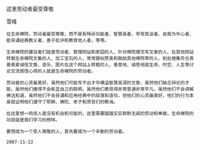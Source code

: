 这里劳动者最受尊敬

雪峰


    在生命禅院，劳动者最受尊敬，而不是有特异功能者、智慧高者、夸夸其谈者、自我为中心者、能背诵经典教义者、善于批评和教育他人者，等等。

    生命禅院的建设者们就是劳动者，管理网站和家园的人、针对禅院理念写文章的人、在其他网站转载生命禅院文集的人、加工宝石的人、常常跟帖赞美和鼓励其他禅院草的人、到处搜集符合真善美爱诚信文章、音乐、图片在这个网站上转载的人，善意地、诚恳地就生命、时空、人生等讨论交流感悟心得的人就是生命禅院的劳动者。

    劳动者的心灵最美好，虽然他们可能写不出才华横溢智慧高深的文章，虽然他们缺乏辩论的才能，虽然他们傻得不会彰显自己的聪明，虽然他们表现得非常普通非常平凡，虽然他们不会讲解佛法和道，虽然他们不会背诵和应用经典中的段落和语句，但他们的心灵最美好，他们的行为本身就证明他们遵守了耶稣、佛陀、老子和贤哲们的教诲。

    在这里想一鸣惊人是没有机会和可能的，这里需要踏踏实实默默无闻的劳动和奉献，生命禅院的功勋就是我们学习的榜样。

    要想成为一个受人尊敬的人，首先要成为一个辛勤的劳动者。

    2007-11-22



